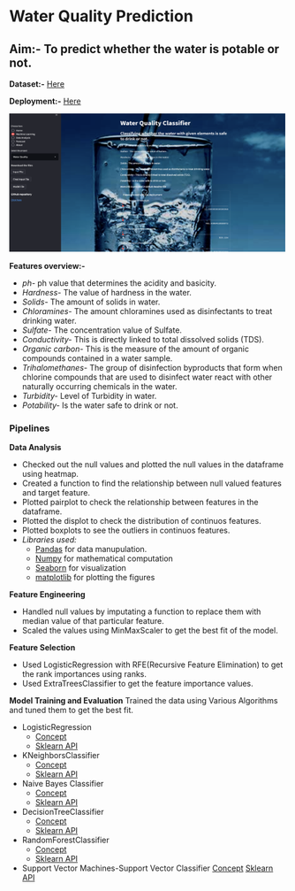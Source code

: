 # Water Quality Prediction
## Aim:- To predict whether the water is potable or not.
**Dataset:-** [Here](https://raw.githubusercontent.com/amankharwal/Website-data/master/water_potability.csv)

**Deployment:-** [Here](https://tirumaleshndeployments2022.herokuapp.com/)

<img src="https://github.com/tirumaleshn2458/project_notebooks/blob/water_quality_prediction/assets/Screenshot%202022-01-20%20at%208.25.21%20PM.png" width="500" height="250">

**Features overview:-**
- *ph-* ph value that determines the acidity and basicity.
- *Hardness-* The value of hardness in the water.
- *Solids-* The amount of solids in water.
- *Chloramines-* The amount chloramines used as disinfectants to treat drinking water.
- *Sulfate-* The concentration value of Sulfate.
- *Conductivity-* This is directly linked to total dissolved solids (TDS).
- *Organic carbon-* This is the measure of the amount of organic compounds contained in a water sample.
- *Trihalomethanes-* The group of disinfection byproducts that form when chlorine compounds that are used to disinfect water react with other naturally occurring chemicals in the water.
- *Turbidity-* Level of Turbidity in water.
- *Potability-* Is the water safe to drink or not.

### Pipelines
**Data Analysis**
- Checked out the null values and plotted the null values in the dataframe using heatmap.
- Created a function to find the relationship between null valued features and target feature.
- Plotted pairplot to check the relationship between features in the dataframe.
- Plotted the displot to check the distribution of continuos features.
- Plotted boxplots to see the outliers in continuos features.
- *Libraries used:*
  - [Pandas](https://pandas.pydata.org/docs/) for data manupulation.
  - [Numpy](https://numpy.org/doc/) for mathematical computation
  - [Seaborn](https://seaborn.pydata.org/) for visualization
  - [matplotlib](https://matplotlib.org/) for plotting the figures

**Feature Engineering**
- Handled null values by imputating a function to replace them with median value of that particular feature.
- Scaled the values using MinMaxScaler to get the best fit of the model.

**Feature Selection**
- Used LogisticRegression with RFE(Recursive Feature Elimination) to get the rank importances using ranks.
- Used ExtraTreesClassifier to get the feature importance values.

**Model Training and Evaluation**
Trained the data using Various Algorithms and tuned them to get the best fit.
- LogisticRegression 
  - [Concept](https://searchbusinessanalytics.techtarget.com/definition/logistic-regression#:~:text=Logistic%20regression%20is%20a%20statistical,observations%20of%20a%20data%20set.&text=A%20logistic%20regression%20model%20predicts,or%20more%20existing%20independent%20variables.)
  - [Sklearn API](https://scikit-learn.org/stable/modules/generated/sklearn.linear_model.LogisticRegression.html)
- KNeighborsClassifier
  - [Concept](https://learn.g2.com/k-nearest-neighbor)
  - [Sklearn API](https://scikit-learn.org/stable/modules/generated/sklearn.neighbors.KNeighborsClassifier.html)
- Naive Bayes Classifier
  - [Concept](https://www.kdnuggets.com/2020/06/naive-bayes-algorithm-everything.html)
  - [Sklearn API](https://scikit-learn.org/stable/modules/naive_bayes.html)
- DecisionTreeClassifier
  - [Concept](https://www.saedsayad.com/decision_tree.htm#:~:text=Decision%20Tree%20%2D%20Classification,decision%20tree%20is%20incrementally%20developed.&text=Decision%20trees%20can%20handle%20both%20categorical%20and%20numerical%20data)
  - [Sklearn API](https://scikit-learn.org/stable/modules/generated/sklearn.tree.DecisionTreeClassifier.html)
- RandomForestClassifier
  - [Concept](https://www.analyticsvidhya.com/blog/2021/06/understanding-random-forest/)
  - [Sklearn API](https://scikit-learn.org/stable/modules/generated/sklearn.ensemble.RandomForestClassifier.html)
- Support Vector Machines-Support Vector Classifier
  [Concept](https://www.analyticsvidhya.com/blog/2017/09/understaing-support-vector-machine-example-code/)
  [Sklearn API](https://scikit-learn.org/stable/modules/generated/sklearn.svm.SVC.html)
    
